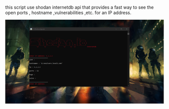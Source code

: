 this script use shodan internetdb api that provides a fast way to see the open ports , hostname ,vulnerabilities ,etc. for an IP address.

<img src="screenshots\Screenshot.png">